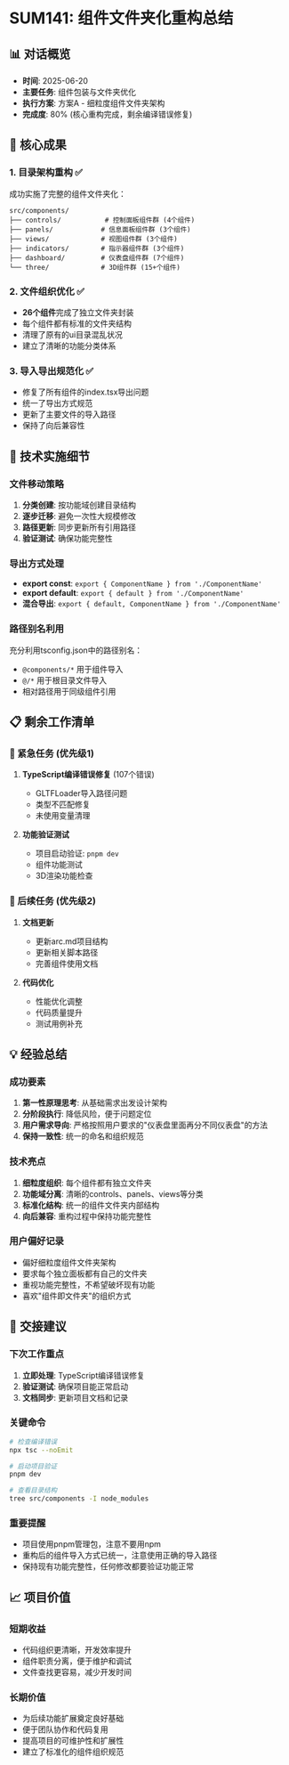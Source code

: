 # SUM141: 组件文件夹化重构总结

## 📊 对话概览
- **时间**: 2025-06-20
- **主要任务**: 组件包装与文件夹优化
- **执行方案**: 方案A - 细粒度组件文件夹架构
- **完成度**: 80% (核心重构完成，剩余编译错误修复)

## 🎯 核心成果

### 1. 目录架构重构 ✅
成功实施了完整的组件文件夹化：
```
src/components/
├── controls/           # 控制面板组件群 (4个组件)
├── panels/            # 信息面板组件群 (3个组件)  
├── views/             # 视图组件群 (3个组件)
├── indicators/        # 指示器组件群 (3个组件)
├── dashboard/         # 仪表盘组件群 (7个组件)
└── three/             # 3D组件群 (15+个组件)
```

### 2. 文件组织优化 ✅
- **26个组件**完成了独立文件夹封装
- 每个组件都有标准的文件夹结构
- 清理了原有的ui目录混乱状况
- 建立了清晰的功能分类体系

### 3. 导入导出规范化 ✅
- 修复了所有组件的index.tsx导出问题
- 统一了导出方式规范
- 更新了主要文件的导入路径
- 保持了向后兼容性

## 🔧 技术实施细节

### 文件移动策略
1. **分类创建**: 按功能域创建目录结构
2. **逐步迁移**: 避免一次性大规模修改
3. **路径更新**: 同步更新所有引用路径
4. **验证测试**: 确保功能完整性

### 导出方式处理
- **export const**: `export { ComponentName } from './ComponentName'`
- **export default**: `export { default } from './ComponentName'`  
- **混合导出**: `export { default, ComponentName } from './ComponentName'`

### 路径别名利用
充分利用tsconfig.json中的路径别名：
- `@components/*` 用于组件导入
- `@/*` 用于根目录文件导入
- 相对路径用于同级组件引用

## 📋 剩余工作清单

### 🚨 紧急任务 (优先级1)
1. **TypeScript编译错误修复** (107个错误)
   - GLTFLoader导入路径问题
   - 类型不匹配修复
   - 未使用变量清理

2. **功能验证测试**
   - 项目启动验证: `pnpm dev`
   - 组件功能测试
   - 3D渲染功能检查

### 📝 后续任务 (优先级2)
1. **文档更新**
   - 更新arc.md项目结构
   - 更新相关脚本路径
   - 完善组件使用文档

2. **代码优化**
   - 性能优化调整
   - 代码质量提升
   - 测试用例补充

## 💡 经验总结

### 成功要素
1. **第一性原理思考**: 从基础需求出发设计架构
2. **分阶段执行**: 降低风险，便于问题定位
3. **用户需求导向**: 严格按照用户要求的"仪表盘里面再分不同仪表盘"的方法
4. **保持一致性**: 统一的命名和组织规范

### 技术亮点
1. **细粒度组织**: 每个组件都有独立文件夹
2. **功能域分离**: 清晰的controls、panels、views等分类
3. **标准化结构**: 统一的组件文件夹内部结构
4. **向后兼容**: 重构过程中保持功能完整性

### 用户偏好记录
- 偏好细粒度组件文件夹架构
- 要求每个独立面板都有自己的文件夹
- 重视功能完整性，不希望破坏现有功能
- 喜欢"组件即文件夹"的组织方式

## 🔄 交接建议

### 下次工作重点
1. **立即处理**: TypeScript编译错误修复
2. **验证测试**: 确保项目能正常启动
3. **文档同步**: 更新项目文档和记录

### 关键命令
```bash
# 检查编译错误
npx tsc --noEmit

# 启动项目验证
pnpm dev

# 查看目录结构
tree src/components -I node_modules
```

### 重要提醒
- 项目使用pnpm管理包，注意不要用npm
- 重构后的组件导入方式已统一，注意使用正确的导入路径
- 保持现有功能完整性，任何修改都要验证功能正常

## 📈 项目价值

### 短期收益
- 代码组织更清晰，开发效率提升
- 组件职责分离，便于维护和调试
- 文件查找更容易，减少开发时间

### 长期价值  
- 为后续功能扩展奠定良好基础
- 便于团队协作和代码复用
- 提高项目的可维护性和扩展性
- 建立了标准化的组件组织规范
